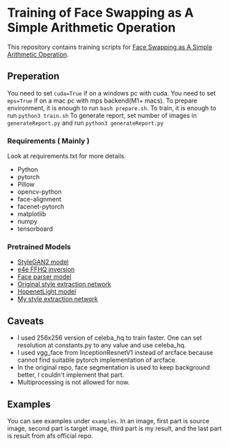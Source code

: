 # Training of Face Swapping as A Simple Arithmetic Operation
This repository contains training scripts for [Face Swapping as A Simple Arithmetic Operation](https://arxiv.org/abs/2211.10812).

## Preperation
You need to set `cuda=True` if on a windows pc with cuda.
You need to set `mps=True` if on a mac pc with mps backend(M1+ macs).
To prepare environment, it is enough to run `bash prepare.sh`.
To train, it is enough to run `python3 train.sh`
To generate report, set number of images in `generateReport.py` and run `python3 generateReport.py`

### Requirements ( Mainly )

Look at requirements.txt for more details.

* Python
* pytorch
* Pillow
* opencv-python
* face-alignment
* facenet-pytorch
* matplotlib
* numpy
* tensorboard

### Pretrained Models

* [StyleGAN2 model](https://drive.google.com/file/d/1EM87UquaoQmk17Q8d5kYIAHqu0dkYqdT/view)
* [e4e FFHQ inversion](https://drive.google.com/file/d/1cUv_reLE6k3604or78EranS7XzuVMWeO/view)
* [Face parser model](https://github.com/truongvu2000nd/AFS/releases/download/v1.0/face_parsing.pth)
* [Original style extraction network](https://github.com/truongvu2000nd/AFS/releases/download/v1.0/style_extraction.pth)
* [HopenetLight model](https://github.com/stevenyangyj/deep-head-pose-lite/tree/master/model/shuff_epoch_120.pkl)
* [My style extraction network](https://github.com/abdullahenesoncu/AFS/models/styleExtractor.pth)

## Caveats
* I used 256x256 version of celeba_hq to train faster. One can set resolution at constants.py to any value and use celeba_hq.
* I used vgg_face from InceptionResnetV1 instead of arcface because cannot find suitable pytorch implementation of arcface.
* In the original repo, face segmentation is used to keep background better, I couldn't implement that part.
* Multiprocessing is not allowed for now.

## Examples
You can see examples under `examples`. In an image, first part is source image, second part is target image, third part is my result, and the last part is result from afs official repo.
